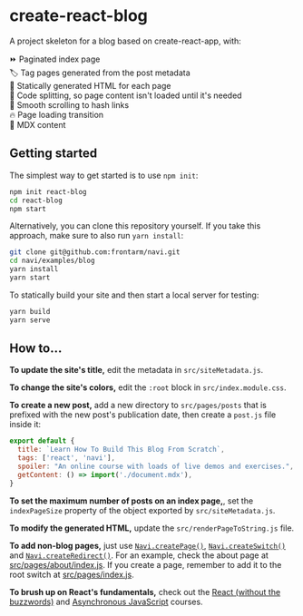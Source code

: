 create-react-blog
=================

A project skeleton for a blog based on create-react-app, with:

⏩ Paginated index page<br />
🏷️ Tag pages generated from the post metadata<br />
🚀 Statically generated HTML for each page<br />
🔗 Code splitting, so page content isn't loaded until it's needed<br />
📜 Smooth scrolling to hash links<br />
🔥 Page loading transition<br />
📄 MDX content<br />


Getting started
---------------

The simplest way to get started is to use `npm init`:

```bash
npm init react-blog
cd react-blog
npm start
```

Alternatively, you can clone this repository yourself. If you take this approach, make sure to also run `yarn install`:

```bash
git clone git@github.com:frontarm/navi.git
cd navi/examples/blog
yarn install
yarn start
```

To statically build your site and then start a local server for testing:

```bash
yarn build
yarn serve
```


How to...
---------

**To update the site's title,** edit the metadata in `src/siteMetadata.js`.

**To change the site's colors,** edit the `:root` block in `src/index.module.css`.

**To create a new post,** add a new directory to `src/pages/posts` that is prefixed with the new post's publication date, then create a `post.js` file inside it:

```jsx
export default {
  title: `Learn How To Build This Blog From Scratch`,
  tags: ['react', 'navi'],
  spoiler: "An online course with loads of live demos and exercises.",
  getContent: () => import('./document.mdx'),
}
```

**To set the maximum number of posts on an index page,**, set the `indexPageSize` property of the object exported by `src/siteMetadata.js`.

**To modify the generated HTML,** update the `src/renderPageToString.js` file.

**To add non-blog pages,** just use [`Navi.createPage()`](https://frontarm.com/navi/reference/declarations/#createpage), [`Navi.createSwitch()`](https://frontarm.com/navi/reference/declarations/#createswitch) and [`Navi.createRedirect()`](https://frontarm.com/navi/reference/declarations/#createredirect). For an example, check the about page at [src/pages/about/index.js](src/pages/about/index.js). If you create a page, remember to add it to the root switch at [src/pages/index.js](src/pages/index.js).

**To brush up on React's fundamentals,** check out the [React (without the buzzwords)](https://frontarm.com/courses/learn-raw-react/) and [Asynchronous JavaScript](https://frontarm.com/courses/async-javascript/) courses.

